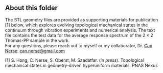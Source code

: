 ## About this folder

The STL geometry files are provided as supporting materials for publication [1] below, which explores evolving topological mechanical states in the continuum through vibration experiments and numerical analysis.
The text file contains the test data for the average response spectrum of the 2 $\times$ 2 Thomas-PP sample in the work.  
For any questions, please reach out to myself or my collaborator, Dr. [Can Nerse](https://scholar.google.co.kr/citations?user=D-5zkhAAAAAJ&hl=en): can.nerse@gmail.com

[1] S. Hong, C. Nerse, S. Oberst, M. Saadatfar. (*in press*). Topological mechanical states in geometry-driven hyperuniform materials. PNAS Nexus
